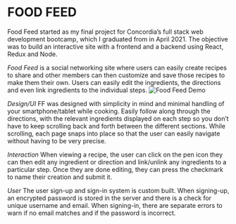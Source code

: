 # FOOD FEED

Food Feed started as my final project for Concordia’s full stack web development bootcamp, which I graduated from in April 2021. The objective was to build an interactive site with a frontend and a backend using React, Redux and Node.

_Food Feed_ is a social networking site where users can easily create recipes to share and other members can then customize and save those recipes to make them their own. Users can easily edit the ingredients, the directions and even link ingredients to the individual steps.
![Food Feed Demo](/client/public/FF-screencap.gif)

_Design/UI_
FF was designed with simplicity in mind and minimal handling of your smartphone/tablet while cooking. Easily follow along through the directions, with the relevant ingredients displayed on each step so you don’t have to keep scrolling back and forth between the different sections. While scrolling, each page snaps into place so that the user can easily navigate without having to be very precise.

_Interaction_
When viewing a recipe, the user can click on the pen icon they can then edit any ingredient or direction and link/unlink any ingredients to a particular step. Once they are done editing, they can press the checkmark to name their creation and submit it.

_User_
The user sign-up and sign-in system is custom built. When signing-up, an encrypted password is stored in the server and there is a check for unique username and email. When signing-in, there are separate errors to warn if no email matches and if the password is incorrect.
